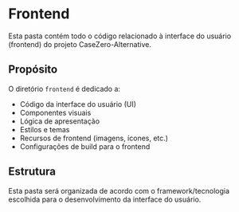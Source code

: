 # Frontend

Esta pasta contém todo o código relacionado à interface do usuário (frontend) do projeto CaseZero-Alternative.

## Propósito

O diretório `frontend` é dedicado a:

- Código da interface do usuário (UI)
- Componentes visuais
- Lógica de apresentação
- Estilos e temas
- Recursos de frontend (imagens, ícones, etc.)
- Configurações de build para o frontend

## Estrutura

Esta pasta será organizada de acordo com o framework/tecnologia escolhida para o desenvolvimento da interface do usuário.